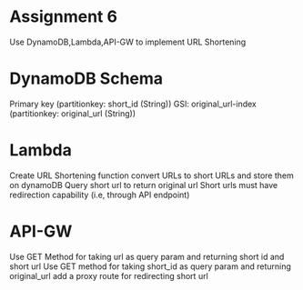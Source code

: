 # Assignment 6

Use DynamoDB,Lambda,API-GW to implement URL Shortening

# DynamoDB Schema
Primary key (partitionkey: short_id (String))
GSI: original_url-index (partitionkey: original_url (String))

# Lambda
Create URL Shortening function
    convert URLs to short URLs and store them on dynamoDB
    Query short url to return original url
    Short urls must have redirection capability (i.e, through API endpoint)

# API-GW

Use GET Method for taking url as query param and returning short id and short url
Use GET method for taking short_id as query param and returning original_url
add a proxy route for redirecting short url




